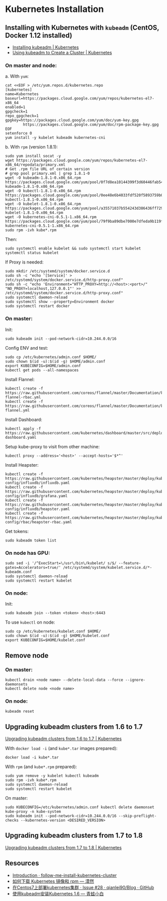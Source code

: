 # Kubernetes Installation

## Installing with Kubernetes with `kubeadm` (CentOS, Docker 1.12 installed)

- [Installing kubeadm | Kubernetes](https://kubernetes.io/docs/setup/independent/install-kubeadm/)
- [Using kubeadm to Create a Cluster | Kubernetes](https://kubernetes.io/docs/setup/independent/create-cluster-kubeadm/)

### On master and node:

a. With `yum`:

    cat <<EOF > /etc/yum.repos.d/kubernetes.repo
    [kubernetes]
    name=Kubernetes
    baseurl=https://packages.cloud.google.com/yum/repos/kubernetes-el7-x86_64
    enabled=1
    gpgcheck=1
    repo_gpgcheck=1
    gpgkey=https://packages.cloud.google.com/yum/doc/yum-key.gpg
            https://packages.cloud.google.com/yum/doc/rpm-package-key.gpg
    EOF
    setenforce 0
    yum install -y kubelet kubeadm kubernetes-cni

b. With `rpm` (version 1.8.1):

    sudo yum install socat -y
    wget https://packages.cloud.google.com/yum/repos/kubernetes-el7-x86_64/repodata/primary.xml
    # Get .rpm file URL of certain version
    # grep pool primary.xml | grep 1.8.1-0
    wget -O kubeadm-1.8.1-0.x86_64.rpm https://packages.cloud.google.com/yum/pool/0f7d8ea10144399f3d60446fab5469395afb809c175bdc0eae4d12c1fcc3cb62-kubeadm-1.8.1-0.x86_64.rpm
    wget -O kubectl-1.8.1-0.x86_64.rpm https://packages.cloud.google.com/yum/pool/0ee48e6b4033fdf520f5893759b0665090ffb83eefdbe3f0b41edf54f2247ee4-kubectl-1.8.1-0.x86_64.rpm
    wget -O kubelet-1.8.1-0.x86_64.rpm https://packages.cloud.google.com/yum/pool/a35571037b554243d386436ff729c90a3cb270f5797b7cd254ef0afbd4e706bf-kubelet-1.8.1-0.x86_64.rpm
    wget -O kubernetes-cni-0.5.1-1.x86_64.rpm https://packages.cloud.google.com/yum/pool/79f9ba89dbe7000e7dfeda9b119f711bb626fe2c2d56abeb35141142cda00342-kubernetes-cni-0.5.1-1.x86_64.rpm
    sudo rpm -ivh kube*.rpm

Then:

    sudo systemctl enable kubelet && sudo systemctl start kubelet
    systemctl status kubelet

If Proxy is needed:

    sudo mkdir /etc/systemd/system/docker.service.d
    sudo sh -c "echo '[Service]' > /etc/systemd/system/docker.service.d/http-proxy.conf"
    sudo sh -c "echo 'Environment="HTTP_PROXY=http://<host>:<port>/" "NO_PROXY=localhost,127.0.0.1"' >> /etc/systemd/system/docker.service.d/http-proxy.conf"
    sudo systemctl daemon-reload
    sudo systemctl show --property=Environment docker
    sudo systemctl restart docker

### On master:

Init:

    sudo kubeadm init --pod-network-cidr=10.244.0.0/16

Config ENV and test:

    sudo cp /etc/kubernetes/admin.conf $HOME/
    sudo chown $(id -u):$(id -g) $HOME/admin.conf
    export KUBECONFIG=$HOME/admin.conf
    kubectl get pods --all-namespaces

Install Flannel:

    kubectl create -f https://raw.githubusercontent.com/coreos/flannel/master/Documentation/kube-flannel-rbac.yml
    kubectl create -f https://raw.githubusercontent.com/coreos/flannel/master/Documentation/kube-flannel.yml

Install Dashboard:

    kubectl apply -f https://raw.githubusercontent.com/kubernetes/dashboard/master/src/deploy/recommended/kubernetes-dashboard.yaml

Setup kube-proxy to visit from other machine:

    kubectl proxy --address='<host>' --accept-hosts='$*^'

Install Heapster:

    kubectl create -f https://raw.githubusercontent.com/kubernetes/heapster/master/deploy/kube-config/influxdb/influxdb.yaml
    kubectl create -f https://raw.githubusercontent.com/kubernetes/heapster/master/deploy/kube-config/influxdb/grafana.yaml
    kubectl create -f https://raw.githubusercontent.com/kubernetes/heapster/master/deploy/kube-config/influxdb/heapster.yaml
    kubectl create -f https://raw.githubusercontent.com/kubernetes/heapster/master/deploy/kube-config/rbac/heapster-rbac.yaml

Get tokens:

    sudo kubeadm token list

### On node has GPU:

    sudo sed -i '/^ExecStart=\/usr\/bin\/kubelet/ s/$/ --feature-gates=Accelerators=true/' /etc/systemd/system/kubelet.service.d/*-kubeadm.conf
    sudo systemctl daemon-reload
    sudo systemctl restart kubelet

### On node:

Init:

    sudo kubeadm join --token <token> <host>:6443

To use `kubectl` on node:

    sudo cp /etc/kubernetes/kubelet.conf $HOME/
    sudo chown $(id -u):$(id -g) $HOME/kubelet.conf
    export KUBECONFIG=$HOME/kubelet.conf

## Remove node

### On master:

    kubectl drain <node name> --delete-local-data --force --ignore-daemonsets
    kubectl delete node <node name>

### On node:

    kubeadm reset

## Upgrading kubeadm clusters from 1.6 to 1.7

[Upgrading kubeadm clusters from 1.6 to 1.7 | Kubernetes](https://kubernetes.io/docs/tasks/administer-cluster/kubeadm-upgrade-1-7/)

With `docker load -i` (and `kube*.tar` images prepared):

    docker load -i kube*.tar

With `rpm` (and `kube*.rpm` prepared):

    sudo yum remove -y kubelet kubectl kubeadm
    sudo rpm -ivh kube*.rpm
    sudo systemctl daemon-reload
    sudo systemctl restart kubelet

On master:

    sudo KUBECONFIG=/etc/kubernetes/admin.conf kubectl delete daemonset kube-proxy -n kube-system
    sudo kubeadm init --pod-network-cidr=10.244.0.0/16 --skip-preflight-checks --kubernetes-version <DESIRED_VERSION>

## Upgrading kubeadm clusters from 1.7 to 1.8

[Upgrading kubeadm clusters from 1.7 to 1.8 | Kubernetes](https://kubernetes.io/docs/tasks/administer-cluster/kubeadm-upgrade-1-8/)

## Resources

- [Introduction · follow-me-install-kubernetes-cluster](https://k8s-install.opsnull.com/)
- [如何下载 Kubernetes 镜像和 rpm — 漠然](https://mritd.me/2017/02/27/how-to-download-kubernetes-images-and-rpm/)
- [在Centos7上部署kubernetes集群 · Issue #28 · qianlei90/Blog · GitHub](https://github.com/qianlei90/Blog/issues/28)
- [使用kubeadm安装Kubernetes 1.6 — 青蛙小白](http://blog.frognew.com/2017/04/kubeadm-install-kubernetes-1.6.html)

